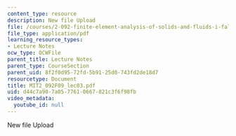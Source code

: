 ```yaml
---
content_type: resource
description: New file Upload
file: /courses/2-092-finite-element-analysis-of-solids-and-fluids-i-fall-2009/d44c7a907a0577610667821c3f6f98fb_MIT2_092F09_lec03.pdf
file_type: application/pdf
learning_resource_types:
- Lecture Notes
ocw_type: OCWFile
parent_title: Lecture Notes
parent_type: CourseSection
parent_uid: 8f2f0d95-72fd-5b91-25d0-743fd2de18d7
resourcetype: Document
title: MIT2_092F09_lec03.pdf
uid: d44c7a90-7a05-7761-0667-821c3f6f98fb
video_metadata:
  youtube_id: null
---
```

New file Upload

